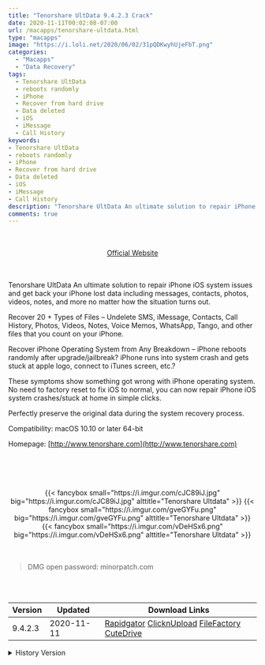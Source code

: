 ```yaml
---
title: "Tenorshare UltData 9.4.2.3 Crack"
date: 2020-11-11T00:02:08-07:00
url: /macapps/tenorshare-ultdata.html
type: "macapps"
image: "https://i.loli.net/2020/06/02/31pQDKwyhUjeFbT.png"
categories:
  - "Macapps"
  - "Data Recovery"
tags:
  - Tenorshare UltData
  - reboots randomly
  - iPhone
  - Recover from hard drive
  - Data deleted
  - iOS
  - iMessage
  - Call History
keywords:
- Tenorshare UltData
- reboots randomly
- iPhone
- Recover from hard drive
- Data deleted
- iOS
- iMessage
- Call History
description: "Tenorshare UltData An ultimate solution to repair iPhone iOS system issues and get back your iPhone lost data including messages, contacts, photos, videos, notes, and more no matter how the situation turns out"
comments: true
---
```


<br/>
<br/>
<center>
<a href="http://www.tenorshare.com" target="blank"><div class="border border-blue-500 rounded-lg transition duration-500 
    ease-in-out w-48 text-lg text-blue-500 text-center px-2 hover:bg-blue-500 hover:text-white">
  Official Website 
</div></a>
</center>
<br/>
<br/>

Tenorshare UltData An ultimate solution to repair iPhone iOS system issues and get back your iPhone lost data including messages, contacts, photos, videos, notes, and more no matter how the situation turns out.

Recover 20 + Types of Files – Undelete SMS, iMessage, Contacts, Call History, Photos, Videos, Notes, Voice Memos, WhatsApp, Tango, and other files that you count on your iPhone.


Recover iPhone Operating System from Any Breakdown – iPhone reboots randomly after upgrade/jailbreak? iPhone runs into system crash and gets stuck at apple logo, connect to iTunes screen, etc.?

These symptoms show something got wrong with iPhone operating system. No need to factory reset to fix iOS to normal, you can now repair iPhone iOS system crashes/stuck at home in simple clicks.

Perfectly preserve the original data during the system recovery process.


Compatibility: macOS 10.10 or later 64-bit

Homepage: [http://www.tenorshare.com](http://www.tenorshare.com)

<br/>
<br/>
<script async src="https://pagead2.googlesyndication.com/pagead/js/adsbygoogle.js"></script>
<ins class="adsbygoogle"
     style="display:block; text-align:center;"
     data-ad-layout="in-article"
     data-ad-format="fluid"
     data-ad-client="ca-pub-8746275014476192"
     data-ad-slot="5144997159"></ins>
<script>
     (adsbygoogle = window.adsbygoogle || []).push({});
</script>
<br/>
<br/>


<center>
<div class="w-full grid grid-cols-3 flex gap-2">
{{< fancybox small="https://i.imgur.com/cJC89iJ.jpg" big="https://i.imgur.com/cJC89iJ.jpg" alttitle="Tenorshare Ultdata" >}}
{{< fancybox small="https://i.imgur.com/gveGYFu.png" big="https://i.imgur.com/gveGYFu.png" alttitle="Tenorshare Ultdata" >}}
{{< fancybox small="https://i.imgur.com/vDeHSx6.png" big="https://i.imgur.com/vDeHSx6.png" alttitle="Tenorshare Ultdata" >}}
</div>
</center>

<br/>
<br/>


> DMG open password: minorpatch.com

<br/>

<br/>
<div id="history_version" class="history_version">

| Version | Updated | Download Links |
| ---- | ---- | ---- |
| 9.4.2.3 | 2020-11-11 | [Rapidgator](https://ouo.io/ynNVBh)   [ClicknUpload](https://ouo.io/Eci3h7)   [FileFactory](https://ouo.io/5WBwpfq)   [CuteDrive](https://ouo.io/unkaS3) |
<details>
<summary>History Version</summary>

| Version | Updated | Download Links |
| ---- | ---- | ---- |
| 9.4.1.6 | 2020-10-25 | [Rapidgator](https://ouo.io/p21tJR)   [ClicknUpload](https://ouo.io/p5CUuj)   [FileFactory](https://ouo.io/s2Dmnq)   [CuteDrive](https://ouo.io/9Fof8j) |
| 9.4.0.8 | 2020-09-10 | [UsersCloud](https://ouo.io/iu8dOk)   [ClicknUpload](https://ouo.io/Nz6sSa)   [FileFactory](https://ouo.io/cfF5cc)   [CuteDrive](https://ouo.io/4IkX68) |
| 9.2.6.5 | 2020-06-02 | [UsersCloud](https://ouo.io/uxPng4)   [ClicknUpload](https://ouo.io/lO3p14)   [FileFactory](https://ouo.io/3gqJjJ8)   [CuteDrive](https://ouo.io/TZxtUC) |
</details>

</div>
